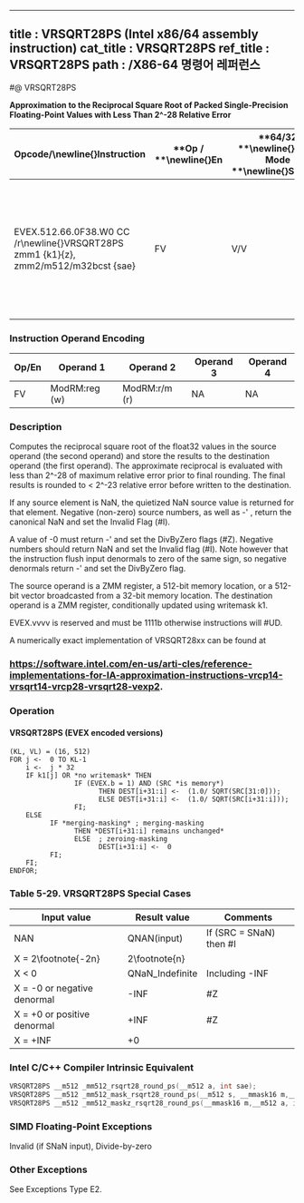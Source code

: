 ----------------------------
title : VRSQRT28PS (Intel x86/64 assembly instruction)
cat_title : VRSQRT28PS
ref_title : VRSQRT28PS
path : /X86-64 명령어 레퍼런스
----------------------------
#@ VRSQRT28PS

**Approximation to the Reciprocal Square Root of Packed Single-Precision Floating-Point Values with Less Than 2^-28 Relative Error**

|**Opcode/**\newline{}**Instruction**|**Op / **\newline{}**En**|**64/32 **\newline{}**bit Mode **\newline{}**Support**|**CPUID **\newline{}**Feature **\newline{}**Flag**|**Description**|
|------------------------------------|-------------------------|------------------------------------------------------|--------------------------------------------------|---------------|
|EVEX.512.66.0F38.W0 CC /r\newline{}VRSQRT28PS zmm1 {k1}{z}, zmm2/m512/m32bcst {sae}|FV|V/V|AVX512ER|Computes approximations to the Reciprocal square root (<2^-28 relative error) of the packed single-precision floating-point values from zmm2/m512/m32bcst and stores result in zmm1with writemask k1.|
### Instruction Operand Encoding


|Op/En|Operand 1|Operand 2|Operand 3|Operand 4|
|-----|---------|---------|---------|---------|
|FV|ModRM:reg (w)|ModRM:r/m (r)|NA|NA|
### Description


Computes the reciprocal square root of the float32 values in the source operand (the second operand) and store the results to the destination operand (the first operand). The approximate reciprocal is evaluated with less than 2^-28 of maximum relative error prior to final rounding. The final results is rounded to < 2^-23 relative error before written to the destination.

If any source element is NaN, the quietized NaN source value is returned for that element. Negative (non-zero) source numbers, as well as - ' , return the canonical NaN and set the Invalid Flag (#I).

A value of -0 must return - '  and set the DivByZero flags (#Z). Negative numbers should return NaN and set the Invalid flag (#I). Note however that the instruction flush input denormals to zero of the same sign, so negative denormals return -'   and set the DivByZero flag.

The source operand is a ZMM register, a 512-bit memory location, or a 512-bit vector broadcasted from a 32-bit memory location. The destination operand is a ZMM register, conditionally updated using writemask k1. 

EVEX.vvvv is reserved and must be 1111b otherwise instructions will #UD.

A numerically exact implementation of VRSQRT28xx can be found at 

###                                                                                                        https://software.intel.com/en-us/arti-cles/reference-implementations-for-IA-approximation-instructions-vrcp14-vrsqrt14-vrcp28-vrsqrt28-vexp2.

### Operation
#### VRSQRT28PS (EVEX encoded versions) 
```info-verb
(KL, VL) = (16, 512)
FOR j  <-  0 TO KL-1
    i <-   j * 32
    IF k1[j] OR *no writemask* THEN
                IF (EVEX.b = 1) AND (SRC *is memory*)
                      THEN DEST[i+31:i] <-   (1.0/ SQRT(SRC[31:0]));
                      ELSE DEST[i+31:i] <-   (1.0/ SQRT(SRC[i+31:i]));
                FI;
    ELSE 
          IF *merging-masking* ; merging-masking
                THEN *DEST[i+31:i] remains unchanged*
                ELSE  ; zeroing-masking
                      DEST[i+31:i]  <-  0
          FI;
    FI;
ENDFOR;
```
### Table 5-29. VRSQRT28PS Special Cases


|**Input value**|**Result value**|**Comments**|
|---------------|----------------|------------|
|NAN|QNAN(input)|If (SRC = SNaN) then #I|
|X = 2\footnote{-2n}|2\footnote{n}||
|X < 0|QNaN_Indefinite|Including -INF|
|X = -0 or negative denormal|-INF|#Z|
|X = +0 or positive denormal|+INF|#Z|
|X = +INF|+0||

### Intel C/C++ Compiler Intrinsic Equivalent

```cpp
VRSQRT28PS __m512 _mm512_rsqrt28_round_ps(__m512 a, int sae);
VRSQRT28PS __m512 _mm512_mask_rsqrt28_round_ps(__m512 s, __mmask16 m,__m512 a, int sae);
VRSQRT28PS __m512 _mm512_maskz_rsqrt28_round_ps(__mmask16 m,__m512 a, int sae);
```
### SIMD Floating-Point Exceptions


Invalid (if SNaN input), Divide-by-zero

### Other Exceptions


See Exceptions Type E2.

